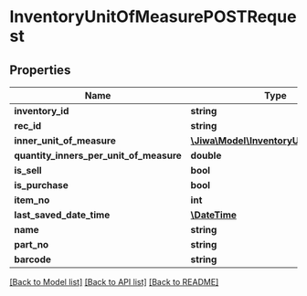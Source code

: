# InventoryUnitOfMeasurePOSTRequest

## Properties
Name | Type | Description | Notes
------------ | ------------- | ------------- | -------------
**inventory_id** | **string** |  | [optional] 
**rec_id** | **string** |  | [optional] 
**inner_unit_of_measure** | [**\Jiwa\Model\InventoryUnitOfMeasure**](InventoryUnitOfMeasure.md) |  | [optional] 
**quantity_inners_per_unit_of_measure** | **double** |  | [optional] 
**is_sell** | **bool** |  | [optional] 
**is_purchase** | **bool** |  | [optional] 
**item_no** | **int** |  | [optional] 
**last_saved_date_time** | [**\DateTime**](\DateTime.md) |  | [optional] 
**name** | **string** |  | [optional] 
**part_no** | **string** |  | [optional] 
**barcode** | **string** |  | [optional] 

[[Back to Model list]](../README.md#documentation-for-models) [[Back to API list]](../README.md#documentation-for-api-endpoints) [[Back to README]](../README.md)


